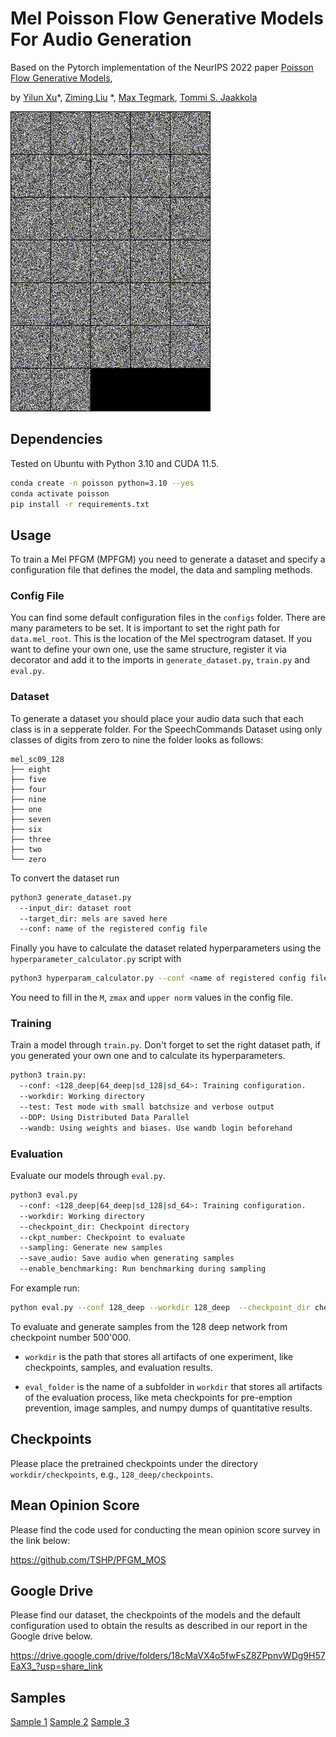 # Mel Poisson Flow Generative Models For Audio Generation

Based on the Pytorch implementation of the NeurIPS 2022
paper [Poisson Flow Generative Models](https://arxiv.org/abs/2209.11178),

by [Yilun Xu](http://yilun-xu.com)\*, [Ziming Liu](https://kindxiaoming.github.io/#pub)
\*, [Max Tegmark](https://space.mit.edu/home/tegmark/), [Tommi S. Jaakkola](http://people.csail.mit.edu/tommi/)

![](/assets/sampling.gif)

## Dependencies

Tested on Ubuntu with Python 3.10 and CUDA 11.5.

```sh
conda create -n poisson python=3.10 --yes
conda activate poisson
pip install -r requirements.txt
```

## Usage
To train a Mel PFGM (MPFGM) you need to generate a dataset and specify a configuration file that defines the model, the data and sampling methods.

### Config File
You can find some default configuration files in the `configs` folder. There are many parameters to be set. It is important to set the right path for `data.mel_root`. This is the location of the Mel spectrogram dataset. If you want to define your own one, use the same structure, register it via decorator and add it to the imports in `generate_dataset.py`, `train.py` and `eval.py`.

### Dataset
To generate a dataset you should place your audio data such that each class is in a sepperate folder. For the SpeechCommands Dataset using only classes of digits from zero to nine the folder looks as follows:
```
mel_sc09_128
├── eight
├── five
├── four
├── nine
├── one
├── seven
├── six
├── three
├── two
└── zero
```
To convert the dataset run
```sh
python3 generate_dataset.py
  --input_dir: dataset root
  --target_dir: mels are saved here
  --conf: name of the registered config file
```

Finally you have to calculate the dataset related hyperparameters using the `hyperparameter_calculator.py` script with

```sh
python3 hyperparam_calculator.py --conf <name of registered config file>

```
You need to fill in the `M`, `zmax` and `upper norm` values in the config file.
### Training
Train a model through `train.py`. Don't forget to set the right dataset path, if you generated your own one and to calculate its hyperparameters.

```sh
python3 train.py:
  --conf: <128_deep|64_deep|sd_128|sd_64>: Training configuration.
  --workdir: Working directory
  --test: Test mode with small batchsize and verbose output
  --DDP: Using Distributed Data Parallel
  --wandb: Using weights and biases. Use wandb login beforehand
```
### Evaluation
Evaluate our models through `eval.py`.

```sh
python3 eval.py 
  --conf: <128_deep|64_deep|sd_128|sd_64>: Training configuration.
  --workdir: Working directory 
  --checkpoint_dir: Checkpoint directory 
  --ckpt_number: Checkpoint to evaluate
  --sampling: Generate new samples
  --save_audio: Save audio when generating samples
  --enable_benchmarking: Run benchmarking during sampling
```

For example run:

```sh
python eval.py --conf 128_deep --workdir 128_deep  --checkpoint_dir checkpoints/pfgm/128 --ckpt_number 500000 --sampling --save_audio --enable_benchmarking
```

To evaluate and generate samples from the 128 deep network from checkpoint number 500'000.

* `workdir` is the path that stores all artifacts of one experiment, like checkpoints, samples, and evaluation results.

* `eval_folder` is the name of a subfolder in `workdir` that stores all artifacts of the evaluation process, like meta
  checkpoints for pre-emption prevention, image samples, and numpy dumps of quantitative results.

## Checkpoints

Please place the pretrained checkpoints under the directory `workdir/checkpoints`, e.g., `128_deep/checkpoints`.

## Mean Opinion Score

Please find the code used for conducting the mean opinion score survey in the link below:

https://github.com/TSHP/PFGM_MOS

## Google Drive

Please find our dataset, the checkpoints of the models and the default configuration used to obtain the results as
described in our report in the Google drive below.

https://drive.google.com/drive/folders/18cMaVX4o5fwFsZ8ZPpnvWDg9H57EaX3_?usp=share_link

## Samples
[Sample 1](assets/audio/MPFGM_128/sample_0_0.mp4)
[Sample 2](assets/audio/MPFGM_128/sample_0_6.mp4)
[Sample 3](assets/audio/MPFGM_128/sample_0_9.mp4)